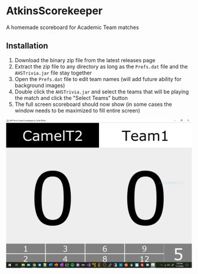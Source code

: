# AtkinsScorekeeper
A homemade scoreboard for Academic Team matches

## Installation
1. Download the binary zip file from the latest releases page
2. Extract the zip file to any directory as long as the `Prefs.dat` file and the `AHSTrivia.jar` file stay together
3. Open the `Prefs.dat` file to edit team names (will add future ability for background images)
4. Double click the `AHSTrivia.jar` and select the teams that will be playing the match and click the "Select Teams" button
5. The full screen scoreboard should now show (in some cases the window needs to be maximized to fill entire screen)

![](https://raw.githubusercontent.com/crollins18/AtkinsScorekeeper/master/helpimgs/board.PNG)
